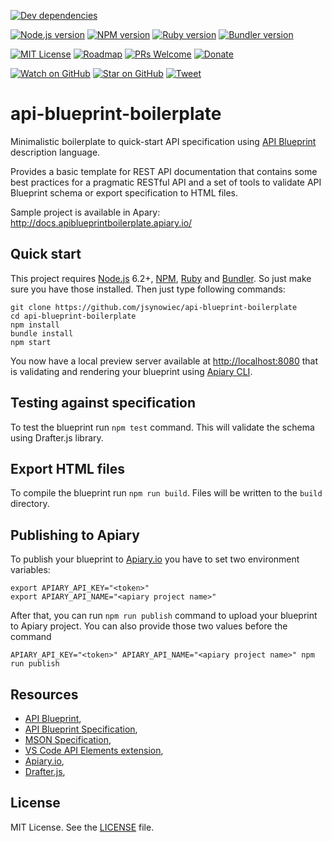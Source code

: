 [![Dev dependencies][dependencies-badge]][dependencies]

[![Node.js version][nodejs-badge]][nodejs]
[![NPM version][npm-badge]][npm]
[![Ruby version][ruby-badge]][ruby]
[![Bundler version][bundler-badge]][bundler]

[![MIT License][license-badge]][LICENSE]
[![Roadmap][roadmap-badge]][roadmap]
[![PRs Welcome][prs-badge]][prs]
[![Donate][donate-badge]][donate]

[![Watch on GitHub][github-watch-badge]][github-watch]
[![Star on GitHub][github-star-badge]][github-star]
[![Tweet][twitter-badge]][twitter]

# api-blueprint-boilerplate

Minimalistic boilerplate to quick-start API specification using [API Blueprint][api-blueprint] description language.

Provides a basic template for REST API documentation that contains some best practices for a pragmatic RESTful API and a set of tools to validate API Blueprint schema or export specification to HTML files.

Sample project is available in Apary: http://docs.apiblueprintboilerplate.apiary.io/

## Quick start

This project requires [Node.js][nodejs] 6.2+, [NPM][npm], [Ruby][ruby] and [Bundler][bundler]. So just make sure you have those installed. Then just type following commands:

```
git clone https://github.com/jsynowiec/api-blueprint-boilerplate
cd api-blueprint-boilerplate
npm install
bundle install
npm start
```

You now have a local preview server available at [http://localhost:8080](http://localhost:8080) that is validating and rendering your blueprint using [Apiary CLI][apiaryio-cli].

## Testing against specification

To test the blueprint run `npm test` command. This will validate the schema using Drafter.js library.

## Export HTML files

To compile the blueprint run `npm run build`. Files will be written to the `build` directory.

## Publishing to Apiary

To publish your blueprint to [Apiary.io][apiaryio] you have to set two environment variables:

```
export APIARY_API_KEY="<token>"
export APIARY_API_NAME="<apiary project name>"
```

After that, you can run `npm run publish` command to upload your blueprint to Apiary project. You can also provide those two values before the command

```
APIARY_API_KEY="<token>" APIARY_API_NAME="<apiary project name>" npm run publish
```

## Resources

* [API Blueprint][api-blueprint],
* [API Blueprint Specification][api-blueprint-specification],
* [MSON Specification][mson-specification],
* [VS Code API Elements extension][vscode-apielements],
* [Apiary.io][apiaryio],
* [Drafter.js][drafterjs],

## License
MIT License. See the [LICENSE](https://github.com/jsynowiec/api-blueprint-boilerplate/blob/master/LICENSE)
file.

[dependencies-badge]: https://david-dm.org/jsynowiec/api-blueprint-boilerplate/dev-status.svg?style=flat-square
[dependencies]: https://david-dm.org/jsynowiec/api-blueprint-boilerplate?type=dev
[nodejs-badge]: https://img.shields.io/badge/node->=%206.2.x-blue.svg?style=flat-square
[nodejs]: https://nodejs.org/dist/latest-v6.x/docs/api/
[npm-badge]: https://img.shields.io/badge/npm->=%203.x-blue.svg?style=flat-square
[npm]: https://docs.npmjs.com/
[ruby-badge]: https://img.shields.io/badge/ruby->=%202.x-blue.svg?style=flat-square
[ruby]: http://ruby-doc.org/
[bundler-badge]: https://img.shields.io/badge/bundler-latest-blue.svg?style=flat-square
[bundler]: http://bundler.io/docs.html
[license-badge]: https://img.shields.io/badge/license-MIT-blue.svg?style=flat-square
[license]: https://github.com/jsynowiec/api-blueprint-boilerplate/blob/master/LICENSE
[roadmap-badge]: https://img.shields.io/badge/%F0%9F%93%94-roadmap-CD9523.svg?style=flat-square
[roadmap]: https://github.com/jsynowiec/api-blueprint-boilerplate/wiki/Roadmap
[prs-badge]: https://img.shields.io/badge/PRs-welcome-brightgreen.svg?style=flat-square
[prs]: http://makeapullrequest.com
[donate-badge]: https://img.shields.io/badge/$-support-green.svg?style=flat-square
[donate]: http://bit.ly/donate-js
[github-watch-badge]: https://img.shields.io/github/watchers/jsynowiec/api-blueprint-boilerplate.svg?style=social
[github-watch]: https://github.com/jsynowiec/api-blueprint-boilerplate/watchers
[github-star-badge]: https://img.shields.io/github/stars/jsynowiec/api-blueprint-boilerplate.svg?style=social
[github-star]: https://github.com/jsynowiec/api-blueprint-boilerplate/stargazers
[twitter]: https://twitter.com/intent/tweet?text=Check%20out%20the%20%40apiblueprint%20boilerplate!%20https://github.com/jsynowiec/api-blueprint-boilerplate%20%F0%9F%91%8D
[twitter-badge]: https://img.shields.io/twitter/url/https/jsynowiec/api-blueprint-boilerplate.svg?style=social
[api-blueprint]: https://apiblueprint.org/
[api-blueprint-specification]: https://github.com/apiaryio/api-blueprint/blob/master/API%20Blueprint%20Specification.md
[apiaryio]: http://apiary.io
[apiaryio-cli]: https://help.apiary.io/tools/apiary-cli/
[drafterjs]: https://github.com/apiaryio/drafter.js
[mson-specification]: https://github.com/apiaryio/mson/blob/master/MSON%20Specification.md
[vscode-apielements]: https://github.com/XVincentX/vscode-apielements
